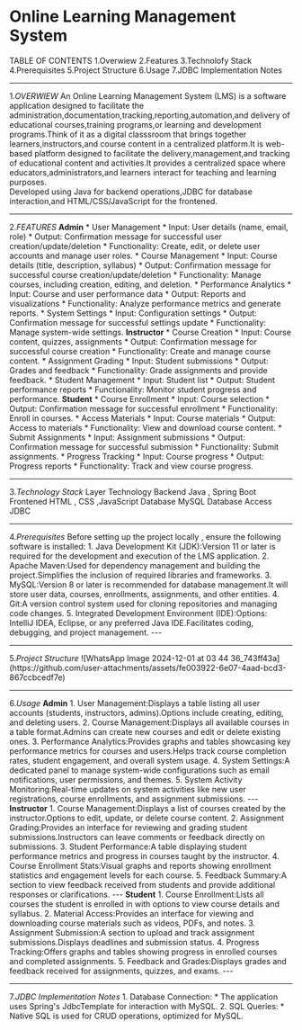 # Online Learning Management System
TABLE OF CONTENTS
1.Overwiew
2.Features
3.Technolofy Stack
4.Prerequisites
5.Project Structure
6.Usage
7.JDBC Implementation Notes
<hr>
1.<i>OVERWIEW</i>
An Online Learning Management System (LMS) is a software application designed to facilitate the administration,documentation,tracking,reporting,automation,and delivery of educational courses,training programs,or learning and development programs.Think of it as a digital classsroom that brings together learners,instructors,and course content in a centralized platform.It is web-based platform designed to facilitate the delivery,management,and tracking of educational content and activities.It provides a centralized space where educators,administrators,and learners interact for teaching and learning purposes.
<br>
Developed using Java for backend operations,JDBC for database interaction,and HTML/CSS/JavaScript for the frontened.
<hr>
2.<i>FEATURES</i>
<b>Admin</b>
 * User Management
   * Input: User details (name, email, role)
   * Output: Confirmation message for successful user creation/update/deletion
   * Functionality: Create, edit, or delete user accounts and manage user roles.
 * Course Management
   * Input: Course details (title, description, syllabus)
   * Output: Confirmation message for successful course creation/update/deletion
   * Functionality: Manage courses, including creation, editing, and deletion.
 * Performance Analytics
   * Input: Course and user performance data
   * Output: Reports and visualizations
   * Functionality: Analyze performance metrics and generate reports.
 * System Settings
   * Input: Configuration settings
   * Output: Confirmation message for successful settings update
   * Functionality: Manage system-wide settings.
<b>Instructor</b>
 * Course Creation
   * Input: Course content, quizzes, assignments
   * Output: Confirmation message for successful course creation
   * Functionality: Create and manage course content.
 * Assignment Grading
   * Input: Student submissions
   * Output: Grades and feedback
   * Functionality: Grade assignments and provide feedback.
 * Student Management
   * Input: Student list
   * Output: Student performance reports
   * Functionality: Monitor student progress and performance.
<b>Student</b>
 * Course Enrollment
   * Input: Course selection
   * Output: Confirmation message for successful enrollment
   * Functionality: Enroll in courses.
 * Access Materials
   * Input: Course materials
   * Output: Access to materials
   * Functionality: View and download course content.
 * Submit Assignments
   * Input: Assignment submissions
   * Output: Confirmation message for successful submission
   * Functionality: Submit assignments.
 * Progress Tracking
   * Input: Course progress
   * Output: Progress reports
   * Functionality: Track and view course progress.
<hr>
3.<i>Technology Stack</i>
Layer            Technology
Backend           Java , Spring Boot
Frontened         HTML , CSS ,JavaScript
Database          MySQL
Database Access   JDBC
<hr>
4.<i>Prerequisites</i>
Before setting up the project locally , ensure the following software is installed:
1. Java Development Kit (JDK):Version 11 or later is required for the development and execution of the LMS application.
2. Apache Maven:Used for dependency management and building the project.Simplifies the inclusion of required libraries and frameworks.
3. MySQL:Version 8 or later is recommended for database management.It will store user data, courses, enrollments, assignments, and other entities.
4. Git:A version control system used for cloning repositories and managing code changes.
5. Integrated Development Environment (IDE):Options: IntelliJ IDEA, Eclipse, or any preferred Java IDE.Facilitates coding, debugging, and project management.
---
<hr>
5.<i>Project Structure</i>
![WhatsApp Image 2024-12-01 at 03 44 36_743ff43a](https://github.com/user-attachments/assets/fe003922-6e07-4aad-bcd3-867ccbcedf7e)
<hr>
6.<i>Usage</i>
<B>Admin</B>
1. User Management:Displays a table listing all user accounts (students, instructors, admins).Options include creating, editing, and deleting users.
2. Course Management:Displays all available courses in a table format.Admins can create new courses and edit or delete existing ones.
3. Performance Analytics:Provides graphs and tables showcasing key performance metrics for courses and users.Helps track course completion rates, student engagement, and overall system usage.
4. System Settings:A dedicated panel to manage system-wide configurations such as email notifications, user permissions, and themes.
5. System Activity Monitoring:Real-time updates on system activities like new user registrations, course enrollments, and assignment submissions.
---
<b>Instructor</b>
1. Course Management:Displays a list of courses created by the instructor.Options to edit, update, or delete course content.
2. Assignment Grading:Provides an interface for reviewing and grading student submissions.Instructors can leave comments or feedback directly on submissions.
3. Student Performance:A table displaying student performance metrics and progress in courses taught by the instructor.
4. Course Enrollment Stats:Visual graphs and reports showing enrollment statistics and engagement levels for each course.
5. Feedback Summary:A section to view feedback received from students and provide additional responses or clarifications.
---
<b>Student</b>
1. Course Enrollment:Lists all courses the student is enrolled in with options to view course details and syllabus.
2. Material Access:Provides an interface for viewing and downloading course materials such as videos, PDFs, and notes.
3. Assignment Submission:A section to upload and track assignment submissions.Displays deadlines and submission status.
4. Progress Tracking:Offers graphs and tables showing progress in enrolled courses and completed assignments.
5. Feedback and Grades:Displays grades and feedback received for assignments, quizzes, and exams.
---
<hr>
7.<i>JDBC Implementation Notes</i>
1. Database Connection:
 * The application uses Spring's JdbcTemplate for interaction with MySQL.
2. SQL Queries:
 * Native SQL is used for CRUD operations, optimized for MySQL.




